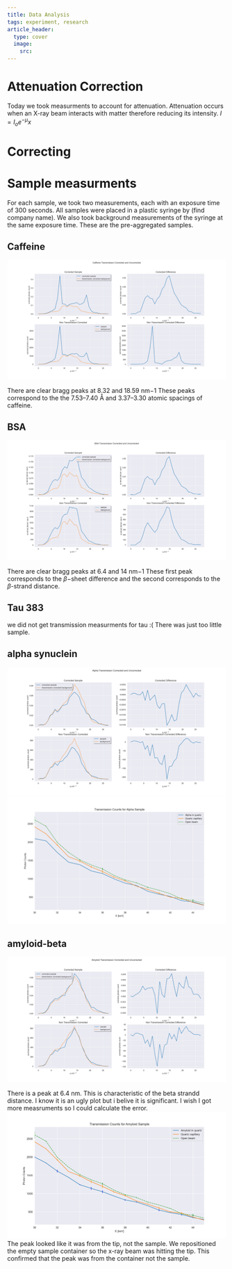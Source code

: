 ```yaml
---
title: Data Analysis 
tags: experiment, research 
article_header:
  type: cover
  image:
    src: 
---
```


# Attenuation Correction

Today we took measurments to account for attenuation. Attenuation occurs when an X-ray beam interacts with matter therefore reducing its intensity.
$I=I_oe^{-\mu}{x}$


# Correcting 

# Sample measurments 
For each sample, we took two measurements, each with an exposure time of 300 seconds. All samples were placed in a plastic syringe by (find company name). We also took background measurements of the syringe at the same exposure time. These are the pre-aggregated samples. 
## Caffeine 
<img src="/files/caffeinetrans.png">

There are clear bragg peaks at 8.32 and 18.59 nm−1 These peaks correspond to the
the 7.53–7.40 Å and 3.37–3.30 atomic spacings of caffeine. 

## BSA
<img src="/files/BSA_correcteduncorrected.png">

There are clear bragg peaks at 6.4 and 14 nm−1 These first peak corresponds to the $\beta-$sheet difference and the second corresponds to the $\beta$-strand distance. 

## Tau 383
we did not get transmission measurments for tau :( There was just too little sample.

## alpha synuclein 
<img src="/files/alphatransmission.png">
<img src="/files/transmission_alpha.png">


## amyloid-beta
<img src="/files/amyloidtransmission.png">

There is a peak at 6.4 nm. This is characteristic of the beta strandd distance. I know it is an ugly plot but i belive it is significant. I wish I got more measruments so I could calculate the error. 
<img src="/files/transamyloid.png">
The peak looked like it was from the tip, not the sample. We repositioned the empty sample container so the x-ray beam was hitting the tip. This confirmed that the peak was from the container not the sample. 



